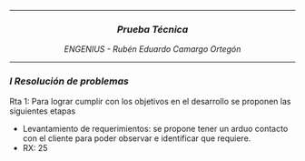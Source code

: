 <hr>
<h3 align="center"><i>Prueba Técnica</i></h3>
<p align="center"><i>ENGENIUS - Rubén Eduardo Camargo Ortegón</i></p>
<hr>
<h3><i>I Resolución de problemas</i></h3>
<p>Rta 1: Para lograr cumplir con los objetivos en el desarrollo se proponen las siguientes etapas </p>
  <ul>
    <li>Levantamiento de requerimientos: se propone tener un arduo contacto con el cliente para poder observar e identificar que requiere.</li>
    <li>RX: 25</li>
  </ul>
